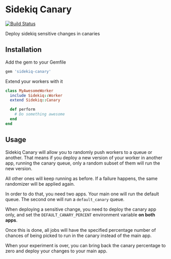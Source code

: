 # Sidekiq Canary
[![Build Status](https://travis-ci.org/dmathieu/sidekiq-canary.svg?branch=master)](https://travis-ci.org/dmathieu/sidekiq-canary)

Deploy sidekiq sensitive changes in canaries

## Installation

Add the gem to your Gemfile

```ruby
gem 'sidekiq-canary'
```

Extend your workers with it

```ruby
class MyAwesomeWorker
  include Sidekiq::Worker
  extend Sidekiq::Canary

  def perform
    # Do something awesome
  end
end
```

## Usage

Sidekiq Canary will allow you to randomly push workers to a queue or another.
That means if you deploy a new version of your worker in another app, running
the canary queue, only a random subset of them will run the new version.

All other ones will keep running as before. If a failure happens, the same
randomizer will be applied again.

In order to do that, you need two apps. Your main one will run the default queue.
The second one will run a `default_canary` queue.

When deploying a sensitive change, you need to deploy the canary app only, and
set the `DEFAULT_CANARY_PERCENT` environment variable **on both apps**.

Once this is done, all jobs will have the specified percentage number of
chances of being picked to run in the canary instead of the main app.

When your experiment is over, you can bring back the canary percentage to zero
and deploy your changes to your main app.
